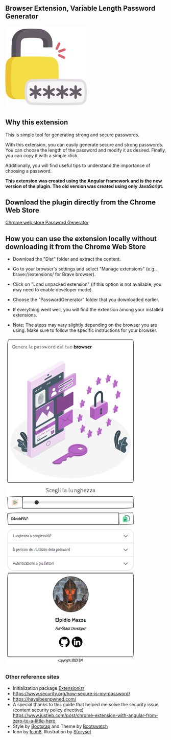 ## Browser Extension, Variable Length Password Generator
![img](imgRepo/icon256.png)

## Why this extension
This is simple tool for generating strong and secure passwords.

With this extension, you can easily generate secure and strong passwords. You can choose the length of the password and modify it as desired. Finally, you can copy it with a simple click.

Additionally, you will find useful tips to understand the importance of choosing a password.

**This extension was created using the Angular framework and is the new version of the plugin. The old version was created using only JavaScript.**

## Download the plugin directly from the Chrome Web Store

[Chrome web store Password Generator](https://chrome.google.com/webstore/detail/password-generator/fkgkkfikaoogndmnmdffledkcjdffknn/related?hl=it)

## How you can use the extension locally without downloading it from the Chrome Web Store

- Download the "Dist" folder and extract the content.
- Go to your browser's settings and select "Manage extensions" (e.g., brave://extensions/ for Brave browser).
- Click on "Load unpacked extension" (if this option is not available, you may need to enable developer mode).
- Choose the "PasswordGenerator" folder that you downloaded earlier.
- If everything went well, you will find the extension among your installed extensions.

- Note: The steps may vary slightly depending on the browser you are using. Make sure to follow the specific instructions for your browser.



![img](imgRepo/screenApp.png)

### Other reference sites

- Initialization package [Extensionizr](https://extensionizr.com/)
- https://www.security.org/how-secure-is-my-password/
- https://haveibeenpwned.com/
- A special thanks to this guide that helped me solve the security issue (content security policy directive) https://www.justjeb.com/post/chrome-extension-with-angular-from-zero-to-a-little-hero 
- Style by [Bootsrap](https://getbootstrap.com/)  and Theme by [Bootswatch](https://bootswatch.com/)
- Icon by [Icon8](https://icons8.com/), Illustration by [Storyset](https://storyset.com/)
